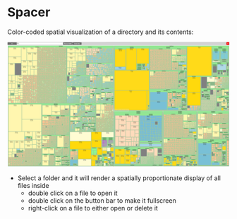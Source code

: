 # Spacer
Color-coded spatial visualization of a directory and its contents:

![alt text](https://github.com/wert64738/Spacer/blob/main/screenshot.jpg)

- Select a folder and it will render a spatially proportionate display of all files inside
	- double click on a file to open it
	- double click on the button bar to make it fullscreen
	- right-click on a file to either open or delete it
	

